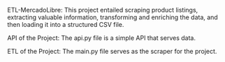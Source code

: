 ETL-MercadoLibre:
This project entailed scraping product listings, extracting valuable information, transforming and enriching the data, and then loading it into a structured CSV file.

API of the Project:
The api.py file is a simple API that serves data.

ETL of the Project:
The main.py file serves as the scraper for the project.
